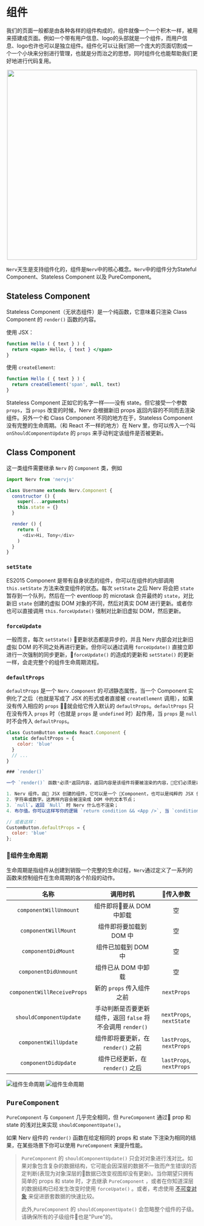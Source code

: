 # 组件

我们的页面一般都是由各种各样的组件构成的，组件就像一个一个积木一样，被用来搭建成页面。例如一个带有用户信息、logo的头部就是一个组件，而用户信息、logo也许也可以是独立组件。组件化可以让我们把一个庞大的页面切割成一个一个小块来分别进行管理，也就是分而治之的思想，同时组件化也能帮助我们更好地进行代码复用。

<div align="center">
  <img src="http://storage.360buyimg.com/mtd/home/wx20171225-111010-2x1514171469651.jpg" width="500">
</div>

`Nerv`天生是支持组件化的，组件是`Nerv`中的核心概念。`Nerv`中的组件分为Stateful Component、Stateless Component 以及 PureComponent。

## Stateless Component

Stateless Component（无状态组件）是一个纯函数，它意味着只渲染 Class Component 的 `render()` 函数的内容。

使用 JSX：

```jsx
function Hello ( { text } ) {
  return <span> Hello, { text } </span>
}
```

使用 `createElement`:

```js
function Hello ( { text } ) {
  return createElement('span', null, text)
}
```

Stateless Component 正如它的名字一样——没有 state。但它接受一个参数 `props`，当 `props` 改变的时候，Nerv 会根据新旧 props 返回内容的不同而去渲染组件。另外一个和 Class Component 不同的地方在于，Stateless Component 没有完整的生命周期。（和 React 不一样的地方）在 Nerv 里，你可以传入一个叫 `onShouldComponentUpdate` 的 `props` 来手动判定该组件是否被更新。


## Class Component

这一类组件需要继承 `Nerv` 的 `Component` 类，例如

```javascript
import Nerv from 'nervjs'

class Username extends Nerv.Component {
  constructor () {
    super(...arguments)
    this.state = {}
  }

  render () {
    return (
      <div>Hi, Tony</div>
    )
  }
}
```

### `setState`

ES2015 Component 是带有自身状态的组件，你可以在组件的内部调用 `this.setState` 方法来改变组件的状态。每次 `setState` 之后 Nerv 将会把 `state` 暂存到一个队列，然后在一个 eventloop 的 microtask 合并最终的 `state`，对比新旧 `state` 创建的虚拟 DOM 对象的不同，然后对真实 DOM 进行更新。或者你也可以直接调用 `this.forceUpdate()` 强制对比新旧虚拟 DOM，然后更新。

### `forceUpdate`

一般而言，每次 `setState()` 更新状态都是异步的，并且 Nerv 内部会对比新旧虚拟 DOM 的不同之处再进行更新。但你可以通过调用 `forceUpdate()` 直接立即进行一次强制的同步更新，`forceUpdate()` 的造成的更新和 `setState()` 的更新一样，会走完整个的组件生命周期流程。


### `defaultProps`

`defaultProps` 是一个 `Nerv.Component` 的*可选*静态属性，当一个 Component 实例化了之后（也就是写成了 JSX 的形式或者直接被 `createElement` 调用），如果没有传入相应的 `props` ，就会给它传入默认的 `defaultProps`。`defaultProps` 只在没有传入 `props` 时（也就是 `props` 是 `undefined` 时）起作用，当 `props` 是 `null` 时不会传入 `defaultProps`。

```js
class CustomButton extends React.Component {
  static defaultProps = {
    color: 'blue'
  }
  // ...
}

### `render()`

一个 `render()` 函数*必须*返回内容，返回内容是该组件将要被渲染的内容，它们必须是以下是其中任意一种类型：

1. Nerv 组件。由 JSX 创建的组件，它可以是一个 Component，也可以是纯粹的 JSX 创建的虚拟 DOM，或者通过 `createPortal` 创建的内容；
2. 字符串或数字。这两样内容会被渲染成 DOM 中的文本节点；
3. `null`。返回 `Null` 时 Nerv 什么也不渲染；
4. 布尔值。你可以这样写你的逻辑 `return condition && <App />`, 当 `condition` 为 `false` 时 Nerv 也不会渲染任何内容。

// 或者这样：
CustomButton.defaultProps = {
  color: 'blue'
};
```

### 组件生命周期

生命周期是指组件从创建到销毁一个完整的生命过程，`Nerv`通过定义了一系列的函数来控制组件在生命周期的各个阶段的动作。

名称 | 调用时机 | 传入参数
:---: | :---: | :---:
`componentWillUnmount` | 组件即将要从 DOM 中卸载 | 空
`componentWillMount` | 组件即将要加载到 DOM 中 | 空
`componentDidMount` | 组件已加载到 DOM 中 | 空
`componentDidUnmount` | 组件已从 DOM 中卸载 | 空
`componentWillReceiveProps` | 新的 `props` 传入组件之前 | `nextProps`
`shouldComponentUpdate` | 手动判断是否要更新组件，返回 `false` 将不会调用 `render()` | `nextProps`, `nextState`
`componentWillUpdate` | 组件即将要更新，在 `render()` 之前 | `lastProps`, `nextProps`
`componentDidUpdate` | 组件已经更新，在 `render()` 之后 | `lastProps`, `nextProps`


![组件生命周期](https://i.loli.net/2017/12/27/5a4336d23ebd4.png)
![组件生命周期](https://i.loli.net/2017/12/27/5a4336d23ee19.png)

## `PureComponent`

`PureComponent` 与 `Component` 几乎完全相同，但 `PureComponent` 通过 prop 和 state 的浅对比来实现 `shouldComponentUpate()`。

如果 Nerv 组件的 `render()` 函数在给定相同的 props 和 state 下渲染为相同的结果，在某些场景下你可以使用 `PureComponent` 来提升性能。


> `PureComponent` 的 `shouldComponentUpdate()` 只会对对象进行浅对比。如果对象包含复杂的数据结构，它可能会因深层的数据不一致而产生错误的否定判断(表现为对象深层的数据已改变视图却没有更新)。当你期望只拥有简单的 props 和 state 时，才去继承 `PureComponent` ，或者在你知道深层的数据结构已经发生改变时使用 `forceUpate()` 。或者，考虑使用 [不可变对象](https://facebook.github.io/immutable-js/) 来促进嵌套数据的快速比较。
>
> 此外,`PureComponent` 的 `shouldComponentUpate()` 会忽略整个组件的子级。请确保所有的子级组件也是"Pure"的。

